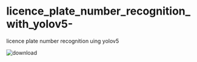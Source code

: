 # licence_plate_number_recognition_with_yolov5-
licence plate number recognition uing yolov5


![download](https://github.com/Boubker10/licence_plate_number_recognition_with_yolov5-/assets/116897761/30d53be5-7df0-43e9-9ec7-f816d6534fd1)
